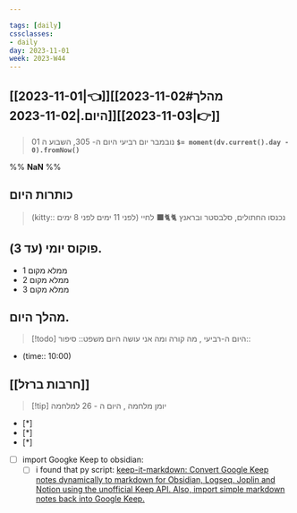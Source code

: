 ```yaml
---

tags: [daily]
cssclasses: 
- daily
day: 2023-11-01
week: 2023-W44
---
```


## [[2023-11-01|👈]][[2023-11-02#מהלך היום.|2023-11-02]][[2023-11-03|👉]]

>  01 נובמבר יום רביעי היום ה- 305, השבוע ה **`$= moment(dv.current().day - 0).fromNow()`**

%%
**NaN**
%%

## כותרות היום
> (kitty:: לפני 11 ימים לפני 8 ימים)  נכנסו החתולים, סלבסטר ובראנץ 🐈🐈‍⬛ לחיי

 
## פוקוס יומי (עד 3). 
- ממלא מקום 1
- ממלא מקום 2
- ממלא מקום 3

## מהלך היום.
> [!todo] היום ה-רביעי , מה קורה ומה אני עושה היום
משפט:: 
סיפור:: 

 
- (time:: 10:00) 

##  [[חרבות ברזל]]
> [!tip]  יומן מלחמה , היום ה - 26 למלחמה

- [*]  
- [*]  
- [*]  
- [ ] import Googke Keep to obsidian:
	- [ ] i found that py script: [keep-it-markdown: Convert Google Keep notes dynamically to markdown for Obsidian, Logseq, Joplin and Notion using the unofficial Keep API. Also, import simple markdown notes back into Google Keep.](https://github.com/djsudduth/keep-it-markdown)